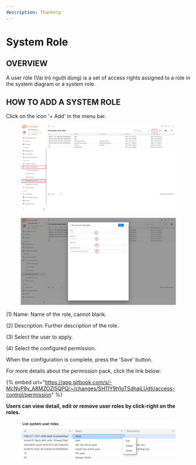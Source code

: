 ```yaml
---
description: Thanhntp
---
```


# System Role

## OVERVIEW

A user role (Vai trò người dùng) is a set of access rights assigned to a role in the system diagram or a system role.

## HOW TO ADD A SYSTEM ROLE

Click on the icon '+ Add' in the menu bar.

<figure><img src="../../../.gitbook/assets/9.png" alt=""><figcaption></figcaption></figure>

<figure><img src="../../../.gitbook/assets/10.png" alt=""><figcaption></figcaption></figure>

(1) Name: Name of the role, cannot blank.

(2) Description: Further description of the role.

(3) Select the user to apply.

(4) Select the configured permission.

When the configuration is complete, press the 'Save' button.

For more details about the permission pack, click the link below:

{% embed url="https://app.gitbook.com/s/-McNyP8y_A8MZOZl5QPQ/~/changes/SH11Y9h1gTSdhajLUdti/access-control/permission" %}

**Users can view detail, edit or remove user roles by click-right on the roles.**

<figure><img src="../../../.gitbook/assets/11.png" alt=""><figcaption></figcaption></figure>
